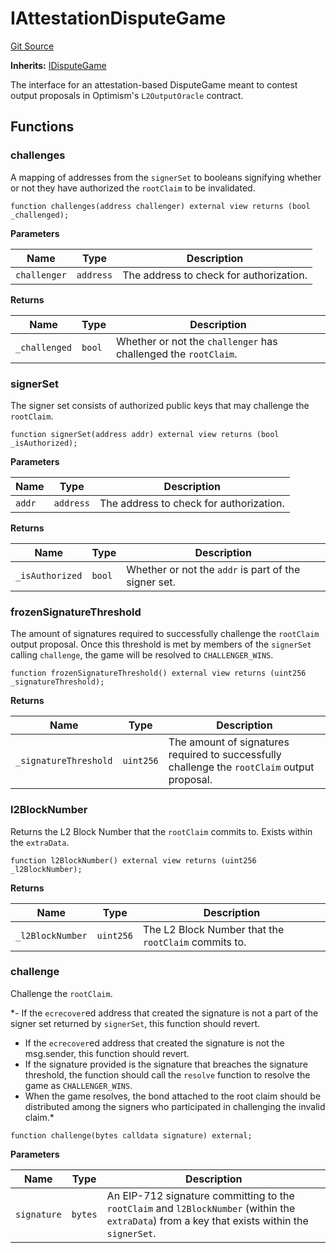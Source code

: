 # IAttestationDisputeGame
[Git Source](https://github.com/ethereum-optimism/optimism/blob/f7b73857601914eeea6fc4c1ba46ae99ca744d97/contracts/dispute/IAttestationDisputeGame.sol)

**Inherits:**
[IDisputeGame](/contracts/dispute/IDisputeGame.sol/interface.IDisputeGame.md)

The interface for an attestation-based DisputeGame meant to contest output
proposals in Optimism's `L2OutputOracle` contract.


## Functions
### challenges

A mapping of addresses from the `signerSet` to booleans signifying whether
or not they have authorized the `rootClaim` to be invalidated.


```solidity
function challenges(address challenger) external view returns (bool _challenged);
```
**Parameters**

|Name|Type|Description|
|----|----|-----------|
|`challenger`|`address`|The address to check for authorization.|

**Returns**

|Name|Type|Description|
|----|----|-----------|
|`_challenged`|`bool`|Whether or not the `challenger` has challenged the `rootClaim`.|


### signerSet

The signer set consists of authorized public keys that may challenge
the `rootClaim`.


```solidity
function signerSet(address addr) external view returns (bool _isAuthorized);
```
**Parameters**

|Name|Type|Description|
|----|----|-----------|
|`addr`|`address`|The address to check for authorization.|

**Returns**

|Name|Type|Description|
|----|----|-----------|
|`_isAuthorized`|`bool`|Whether or not the `addr` is part of the signer set.|


### frozenSignatureThreshold

The amount of signatures required to successfully challenge the `rootClaim`
output proposal. Once this threshold is met by members of the `signerSet`
calling `challenge`, the game will be resolved to `CHALLENGER_WINS`.


```solidity
function frozenSignatureThreshold() external view returns (uint256 _signatureThreshold);
```
**Returns**

|Name|Type|Description|
|----|----|-----------|
|`_signatureThreshold`|`uint256`|The amount of signatures required to successfully challenge the `rootClaim` output proposal.|


### l2BlockNumber

Returns the L2 Block Number that the `rootClaim` commits to.
Exists within the `extraData`.


```solidity
function l2BlockNumber() external view returns (uint256 _l2BlockNumber);
```
**Returns**

|Name|Type|Description|
|----|----|-----------|
|`_l2BlockNumber`|`uint256`|The L2 Block Number that the `rootClaim` commits to.|


### challenge

Challenge the `rootClaim`.

*- If the `ecrecover`ed address that created the signature is not a part of
the signer set returned by `signerSet`, this function should revert.
- If the `ecrecover`ed address that created the signature is not the
msg.sender, this function should revert.
- If the signature provided is the signature that breaches the signature
threshold, the function should call the `resolve` function to resolve
the game as `CHALLENGER_WINS`.
- When the game resolves, the bond attached to the root claim should be
distributed among the signers who participated in challenging the
invalid claim.*


```solidity
function challenge(bytes calldata signature) external;
```
**Parameters**

|Name|Type|Description|
|----|----|-----------|
|`signature`|`bytes`|An EIP-712 signature committing to the `rootClaim` and `l2BlockNumber` (within the `extraData`) from a key that exists within the `signerSet`.|



